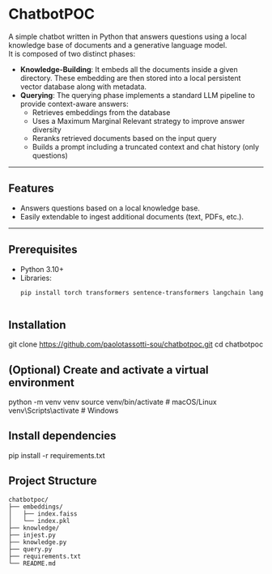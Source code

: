 # ChatbotPOC

A simple chatbot written in Python that answers questions using a local knowledge base of documents and a generative language model.  
It is composed of two distinct phases:
 - **Knowledge-Building**: It embeds all the documents inside a given directory. These embedding are then stored into a local persistent vector database along with metadata.
 - **Querying**: The querying phase implements a standard LLM pipeline to provide context-aware answers:
   * Retrieves embeddings from the database
   * Uses a Maximum Marginal Relevant strategy to improve answer diversity
   * Reranks retrieved documents based on the input query
   * Builds a prompt including a truncated context and chat history (only questions)

---

## Features

- Answers questions based on a local knowledge base.
- Easily extendable to ingest additional documents (text, PDFs, etc.).

---

## Prerequisites

- Python 3.10+
- Libraries:
  ```bash
  pip install torch transformers sentence-transformers langchain langchain-community faiss-cpu numpy nltk beautifulsoup4 lxml sentence-transformers



## Installation
git clone https://github.com/paolotassotti-sou/chatbotpoc.git
cd chatbotpoc


## (Optional) Create and activate a virtual environment
python -m venv venv
source venv/bin/activate  # macOS/Linux
venv\Scripts\activate     # Windows


## Install dependencies
pip install -r requirements.txt


## Project Structure

```
chatbotpoc/
├── embeddings/
│   ├── index.faiss
│   └── index.pkl
├── knowledge/
├── injest.py
├── knowledge.py
├── query.py
├── requirements.txt
└── README.md
```
